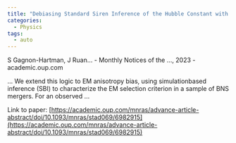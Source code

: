 ```yaml
---
title: "Debiasing Standard Siren Inference of the Hubble Constant with Marginal Neural Ratio Estimation"
categories:
  - Physics
tags:
  - auto
---
```

S Gagnon-Hartman, J Ruan… - Monthly Notices of the …, 2023 - academic.oup.com

… We extend this logic to EM anisotropy bias, using simulationbased inference (SBI) to characterize the EM selection criterion in a sample of BNS mergers. For an observed …

Link to paper: [https://academic.oup.com/mnras/advance-article-abstract/doi/10.1093/mnras/stad069/6982915](https://academic.oup.com/mnras/advance-article-abstract/doi/10.1093/mnras/stad069/6982915)
